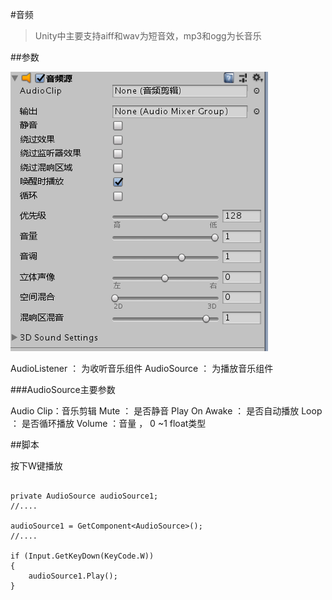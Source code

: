 #音频

> Unity中主要支持aiff和wav为短音效，mp3和ogg为长音乐

##参数

![](image/音频1.png)

AudioListener ： 为收听音乐组件
AudioSource ： 为播放音乐组件

###AudioSource主要参数

Audio Clip：音乐剪辑
Mute ： 是否静音
Play On Awake ： 是否自动播放
Loop ： 是否循环播放
Volume ：音量 ， 0 ~1 float类型

##脚本

按下W键播放

```

private AudioSource audioSource1;
//....

audioSource1 = GetComponent<AudioSource>();
//....

if (Input.GetKeyDown(KeyCode.W))
{
    audioSource1.Play();
}

```


